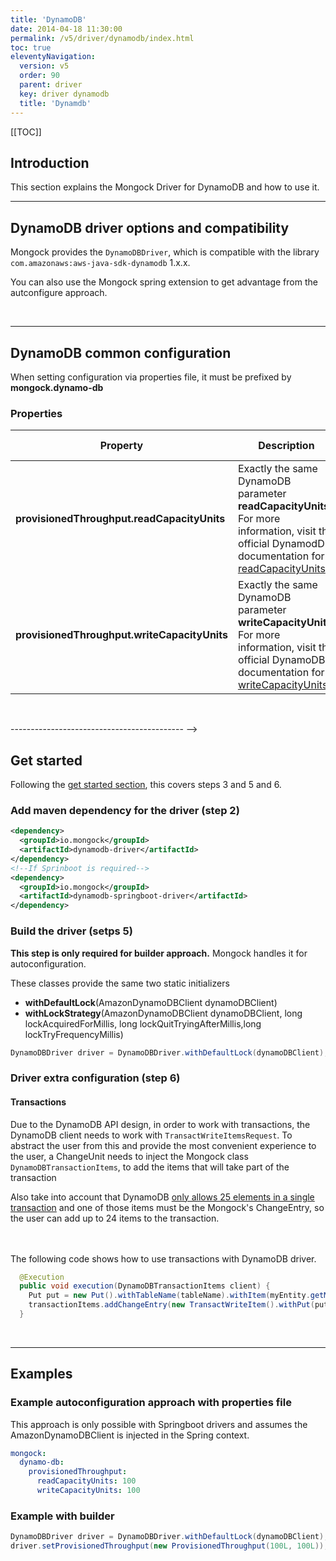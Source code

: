```yaml
---
title: 'DynamoDB' 
date: 2014-04-18 11:30:00 
permalink: /v5/driver/dynamodb/index.html
toc: true
eleventyNavigation:
  version: v5
  order: 90 
  parent: driver
  key: driver dynamodb 
  title: 'Dynamdb'
---
```

[[TOC]]

## Introduction
This section explains the Mongock Driver for DynamoDB and how to use it.
<br />

-------------------------------------------

## DynamoDB driver options and compatibility

Mongock provides the `DynamoDBDriver`, which is compatible with the library `com.amazonaws:aws-java-sdk-dynamodb` 1.x.x.

You can also use the Mongock spring extension to get advantage from the autconfigure approach.

<br />

-------------------------------------------

## DynamoDB common configuration

<p class="tipAlt">When setting configuration via properties file, it must be prefixed by <b>mongock.dynamo-db</b></p>

### Properties


| Property           | Description                                                                                  | Type                | Default value |
| -------------------|----------------------------------------------------------------------------------------------|---------------------|---------------|
| **provisionedThroughput.readCapacityUnits**   | Exactly the same DynamoDB parameter **readCapacityUnits**. For more information, visit the official DynamodDB documentation for [readCapacityUnits](https://docs.aws.amazon.com/amazondynamodb/latest/developerguide/HowItWorks.ReadWriteCapacityMode.html/).  | Long      |`50` |  
| **provisionedThroughput.writeCapacityUnits**    | Exactly the same DynamoDB parameter **writeCapacityUnits**. For more information, visit the official DynamoDB documentation for [writeCapacityUnits](https://docs.aws.amazon.com/amazondynamodb/latest/developerguide/HowItWorks.ReadWriteCapacityMode.html/).  | Long      | `50` |

<br />

------------------------------------------- -->


## Get started 
Following the [get started section](/v5/get-started#steps-to-run-mongock), this covers steps 3 and 5 and 6.

### Add maven dependency for the driver (step 2)

```xml
<dependency>
  <groupId>io.mongock</groupId>
  <artifactId>dynamodb-driver</artifactId>
</dependency>
<!--If Sprinboot is required-->
<dependency>
  <groupId>io.mongock</groupId>
  <artifactId>dynamodb-springboot-driver</artifactId>
</dependency>
```

### Build the driver (setps 5)

<p class="successAlt"><b>This step is only required for builder approach.</b> Mongock handles it for autoconfiguration.</p>
These classes provide the same two static initializers

- **withDefaultLock**(AmazonDynamoDBClient dynamoDBClient)
- **withLockStrategy**(AmazonDynamoDBClient dynamoDBClient, long lockAcquiredForMillis, long lockQuitTryingAfterMillis,long lockTryFrequencyMillis)

```java
DynamoDBDriver driver = DynamoDBDriver.withDefaultLock(dynamoDBClient);
```

### Driver extra configuration (step 6)

#### Transactions
Due to the DynamoDB API design, in order to work with transactions, the DynamoDB client needs to work with `TransactWriteItemsRequest`. To abstract the user from this and provide the most convenient experience to the user, a ChangeUnit needs to inject the Mongock class `DynamoDBTransactionItems`, to add the items that will take part of the transaction

Also take into account that DynamoDB [only allows 25 elements in a single transaction](https://docs.aws.amazon.com/amazondynamodb/latest/developerguide/transaction-apis.html) and one of those items must be the Mongock's ChangeEntry, so the user can add up to 24 items to the transaction.


<br /><br />
The following code shows how to use transactions with DynamoDB driver.
```java
  @Execution
  public void execution(DynamoDBTransactionItems client) {
    Put put = new Put().withTableName(tableName).withItem(myEntity.getMapTtributes());
    transactionItems.addChangeEntry(new TransactWriteItem().withPut(put))
  }
```

<br />

-------------------------------------------

## Examples 

### Example autoconfiguration approach with properties file
<p class="successAlt">This approach is only possible with Springboot drivers and assumes the AmazonDynamoDBClient is injected in the Spring context.</p>

```yaml
mongock:
  dynamo-db:
    provisionedThroughput:
      readCapacityUnits: 100
      writeCapacityUnits: 100
```


### Example with builder

```java
DynamoDBDriver driver = DynamoDBDriver.withDefaultLock(dynamoDBClient);
driver.setProvisionedThroughput(new ProvisionedThroughput(100L, 100L));
```
